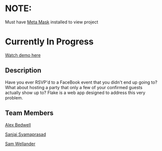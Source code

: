 # NOTE: 
Must have <a href="https://metamask.io/">Meta Mask</a> installed to view project

# Currently In Progress

<a href="https://www.youtube.com/watch?v=T_3vFvF7UaU">Watch demo here</a>

## Description

Have you ever RSVP'd to a FaceBook event that you didn't end up going to? What about hosting a party that only a few of your confirmed guests actually show up to? Flake is a web app designed to address this very problem.

## Team Members

<a href="https://github.com/LexBedwell">Alex Bedwell</a>

<a href="https://github.com/syamas02">Sanjai Syamaprasad</a>

<a href="https://github.com/swellander">Sam Wellander</a>

